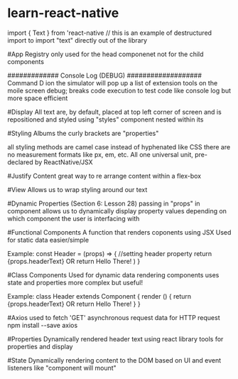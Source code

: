 # learn-react-native
import { Text } from 'react-native // this is an example of destructured import to import "text" directly out of the library

#App Registry
only used for the head componenet not for the child components

############# Console Log (DEBUG) ###################
Command D ion the simulator will pop up a list of extension tools on the moile screen
debug; breaks code execution to test code like console log but more space efficient


#Display
All text are, by default, placed at top left corner of screen and is repositioned and styled using "styles" component nested within its

#Styling
<Text style={textStyle}>Albums</Text>
the curly brackets are "properties"

all styling methods are camel case instead of hyphenated like CSS
there are no measurement formats like px, em, etc. All one universal unit, pre-declared by ReactNative/JSX

#Justify Content
great way to re arrange content within a flex-box

#View
Allows us to wrap styling around our text

#Dynamic Properties (Section 6: Lesson 28)
passing in "props" in component allows us to dynamically display property values depending on which component the user is interfacing with 

#Functional Components
A function that renders coponents using JSX
Used for static data
easier/simple

Example: 
const Header = (props) => { //setting header property
    return <Text style={textStyle}>{props.headerText}</Text>
                    OR
    return <Text> Hello There!</Text>
    )
  }

#Class Components
Used for dynamic data rendering components
uses state and properties
more complex but useful!

Example: 
class Header extends Component {
  render () {
    return <Text style={textStyle}>{props.headerText}</Text>
                    OR
    return <Text> Hello There!</Text>
  }
}


#Axios
used to fetch 'GET' asynchronous request data for HTTP request
npm install --save axios

#Properties
Dynamically rendered header text using react library tools for properties and display

#State
Dynamically rendering content to the DOM based on UI and event listeners like "component will mount"
